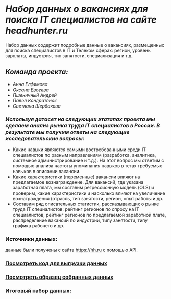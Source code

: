 # ___Набор данных о вакансиях для поиска IT специалистов на сайте headhunter.ru___
Набор данных содержит подробные данные о вакансиях, размещенных для поиска специалистов в IT и Телеком сферах: регион, уровень зарплаты, индустрия, тип занятости, специализация и т.д.
## _Команда проекта:_
- _Анна Елфимова_
- _Оксана Евсеева_
- _Пшеничный Андрей_
- _Павел Кондратёнок_
- _Светлана Щербакова_
### _Иcпользуя датасет на следующих этатапах проекта мы сделаем анализ рынка труда IT специалистов в России. В результате мы получим ответы на следующие исследовательские вопросы:_
- Какие навыки являются самыми востребованными среди IT специалистов по разным направлениям (разработка, аналитика, системное администрирование и т.д.). На этот вопрос мы ответим с помощью анализа частоты упоминания навыков в тегах требуемых навыков в описании вакансии.
- Какие характеристики (переменные) вакансии влияют на предлагаемое вознаграждение. Для вакансий, где указана заработная плата, мы составим регрессионную модель (OLS) и проверим, какие характеристики и насколько влияют на увеличение вознаграждения (отрасль, тип занятости, регион, опыт работы и др.
- Составим ряд описательных статистик, рассказывающих о рынке труда IT специалистов: рейтинг регионов по спросу на IT специалистов, рейтинг регионов по предлагаемой заработной плате, распределение вакансий по индустрии, типу занятости, типу графика рабочего и др.
### Источники данных:
данные были получены с сайта https://hh.ru с помощью API.
### [Посмотреть код для выгрузки данных](https://github.com/Kubik91/hac_19_10/blob/main/main.py)
### [Посмотреть образец собранных данных](https://github.com/Kubik91/hac_19_10/blob/main/pre_detail_5_test.csv)
### Итоговый набор данных: